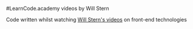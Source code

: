 #LearnCode.academy videos by Will Stern

Code written whilst watching [Will Stern's videos](https://www.youtube.com/user/learncodeacademy) on front-end technologies
